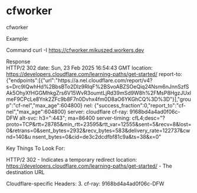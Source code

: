 # cfworker
cfworker

Example:

Command 
  curl -I https://cfworker.mikuszed.workers.dev

Response  
  HTTP/2 302 
  date: Sun, 23 Feb 2025 16:54:43 GMT
  location: https://developers.cloudflare.com/learning-paths/get-started/
  report-to: {"endpoints":[{"url":"https:\/\/a.nel.cloudflare.com\/report\/v4?  s=Drc9IQwhHd%2BbsBTo2Dlz9RIqF%2BSvoABZSOeQiq24Nsm6nJnnSzfSAk5OhyXfHGGMhkgZrs6V15WvR3oumtLjRd39mSd9W8h%2FMsP8HgzJUxlmeF9CPcLe8Ynk2ZFc9b8F7n0Dvhx4fm0D8aO6YKGhCQ%3D%3D"}],"group":"cf-nel","max_age":604800}
  nel: {"success_fraction":0,"report_to":"cf-nel","max_age":604800}
  server: cloudflare
  cf-ray: 9168bd4a4ad0f06c-DFW
  alt-svc: h3=":443"; ma=86400
  server-timing: cfL4;desc="?        
proto=TCP&rtt=28785&min_rtt=23595&rtt_var=12555&sent=5&recv=8&lost=0&retrans=0&sent_bytes=2932&recv_bytes=583&delivery_rate=122737&cwnd=140&u  nsent_bytes=0&cid=de3c2dcdfbf81c9a&ts=38&x=0"

Key Things To Look For:

HTTP/2 302 - Indicates a temporary redirect
location: https://developers.cloudflare.com/learning-paths/get-started/ - The destination URL

Cloudflare-specific Headers:
3. cf-ray: 9168bd4a4ad0f06c-DFW
